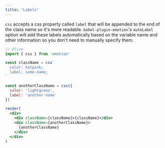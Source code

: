 ```yaml
---
title: "Labels"
---
```


`css` accepts a css property called `label` that will be appended to the end of the class name so it's more readable. `babel-plugin-emotion`'s `autoLabel` option will add these labels automatically based on the variable name and other information so you don't need to manually specify them.

```jsx
// @live
import { css } from 'emotion'

const className = css`
  color: hotpink;
  label: some-name;
`

const anotherClassName = css({
  color: 'lightgreen',
  label: 'another-name'
})

render(
  <div>
    <div className={className}>{className}</div>
    <div className={anotherClassName}>
      {anotherClassName}
    </div>
  </div>
)
```
